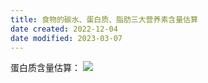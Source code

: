 ```yaml
---
title: 食物的碳水、蛋白质、脂肪三大营养素含量估算
date created: 2022-12-04
date modified: 2023-03-07
---
```


蛋白质含量估算：
![](https://img.oldwinter.top/20221204001712.png)
